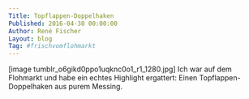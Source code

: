 ```yaml
---
Title: Topflappen-Doppelhaken
Published: 2016-04-30 00:00:00
Author: René Fischer
Layout: blog
Tag: #frischvomflohmarkt
---
```

[image tumblr_o6gikd0ppo1uqknc0o1_r1_1280.jpg]
Ich war auf dem Flohmarkt und habe ein echtes Highlight ergattert: Einen Topflappen-Doppelhaken aus purem Messing.